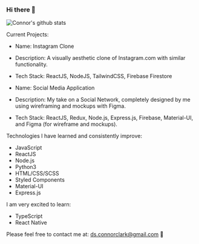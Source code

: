 ### Hi there 👋

![Connor's github stats](https://github-readme-stats.vercel.app/api?username=Voltaire01-W)

Current Projects:
- Name: Instagram Clone
- Description: A visually aesthetic clone of Instagram.com with similar functionality.
- Tech Stack: ReactJS, NodeJS, TailwindCSS, Firebase Firestore

- Name: Social Media Application
- Description: My take on a Social Network, completely designed by me using wireframing and mockups with Figma.
- Tech Stack: ReactJS, Redux, Node.js, Express.js, Firebase, Material-UI, and Figma (for wireframe and mockups).

Technologies I have learned and consistently improve:
- JavaScript
- ReactJS
- Node.js
- Python3
- HTML/CSS/SCSS
- Styled Components
- Material-UI
- Express.js

I am very excited to learn:
- TypeScript
- React Native

Please feel free to contact me at:
ds.connorclark@gmail.com   📧

<!--
**Voltaire01-W/Voltaire01-W** is a ✨ _special_ ✨ repository because its `README.md` (this file) appears on your GitHub profile.

Here are some ideas to get you started:

- 🔭 I’m currently working on ...
- 🌱 I’m currently learning ...
- 👯 I’m looking to collaborate on ...
- 🤔 I’m looking for help with ...
- 💬 Ask me about ...
- 📫 How to reach me: ...
- 😄 Pronouns: ...
- ⚡ Fun fact: ...
-->
